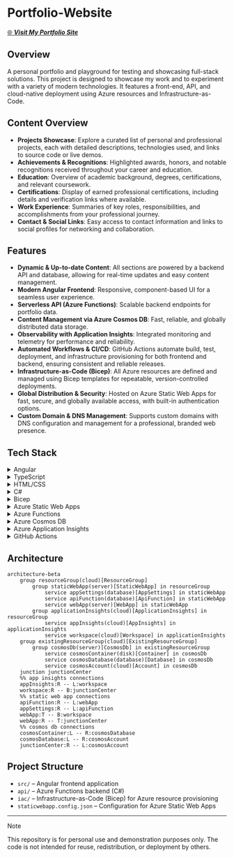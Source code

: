 # Portfolio-Website

[🌐 _**Visit My Portfolio Site**_](https://www.ericslutz.dev/)

## Overview

A personal portfolio and playground for testing and showcasing full-stack solutions. This project is designed to showcase my work and to experiment with a variety of modern technologies. It features a front-end, API, and cloud-native deployment using Azure resources and Infrastructure-as-Code.

## Content Overview

- **Projects Showcase**: Explore a curated list of personal and professional projects, each with detailed descriptions, technologies used, and links to source code or live demos.
- **Achievements & Recognitions**: Highlighted awards, honors, and notable recognitions received throughout your career and education.
- **Education**: Overview of academic background, degrees, certifications, and relevant coursework.
- **Certifications**: Display of earned professional certifications, including details and verification links where available.
- **Work Experience**: Summaries of key roles, responsibilities, and accomplishments from your professional journey.
- **Contact & Social Links**: Easy access to contact information and links to social profiles for networking and collaboration.

## Features

- **Dynamic & Up-to-date Content**: All sections are powered by a backend API and database, allowing for real-time updates and easy content management.
- **Modern Angular Frontend**: Responsive, component-based UI for a seamless user experience.
- **Serverless API (Azure Functions)**: Scalable backend endpoints for portfolio data.
- **Content Management via Azure Cosmos DB**: Fast, reliable, and globally distributed data storage.
- **Observability with Application Insights**: Integrated monitoring and telemetry for performance and reliability.
- **Automated Workflows & CI/CD**: GitHub Actions automate build, test, deployment, and infrastructure provisioning for both frontend and backend, ensuring consistent and reliable releases.
- **Infrastructure-as-Code (Bicep)**: All Azure resources are defined and managed using Bicep templates for repeatable, version-controlled deployments.
- **Global Distribution & Security**: Hosted on Azure Static Web Apps for fast, secure, and globally available access, with built-in authentication options.
- **Custom Domain & DNS Management**: Supports custom domains with DNS configuration and management for a professional, branded web presence.

## Tech Stack

<details>
<summary>Angular</summary>
A modern front-end framework for building dynamic, modular single-page applications. Used here to create the portfolio's UI with a component-based architecture and built-in routing.
</details>

<details>
<summary>TypeScript</summary>
A statically typed superset of JavaScript that improves code quality and maintainability. Used throughout the Angular app for type safety and modern language features.
</details>

<details>
<summary>HTML/CSS</summary>
The core web technologies for content structure and styling. Used to build a responsive, accessible, and visually appealing user interface.
</details>

<details>
<summary>C#</summary>
A modern programming language used for the backend API. Powers the Azure Function to provide a serverless endpoint for dynamic data retrieval.
</details>

<details>
<summary>Bicep</summary>
A domain-specific language for Infrastructure-as-Code on Azure. Used to define and provision all required Azure resources in a repeatable, version-controlled way.
</details>

<details>
<summary>Azure Static Web Apps</summary>
A managed Azure service that hosts the Angular frontend and integrates with Azure Functions. Provides global distribution, authentication, and CI/CD integration.
</details>

<details>
<summary>Azure Functions</summary>
A serverless compute service for running backend logic in response to HTTP requests. Used to implement the API endpoints in C#.
</details>

<details>
<summary>Azure Cosmos DB</summary>
A globally distributed NoSQL database service. Used to store and serve portfolio content such as projects and education data.
</details>

<details>
<summary>Azure Application Insights</summary>
A monitoring and observability service for collecting telemetry and diagnosing issues. Used to track performance and health of the backend API.
</details>

<details>
<summary>GitHub Actions</summary>
A CI/CD platform for automating build, test, and deployment workflows. Used to deploy both frontend and backend to Azure and manage infrastructure provisioning.
</details>

## Architecture

```mermaid
architecture-beta
    group resourceGroup(cloud)[ResourceGroup]
        group staticWebApp(server)[StaticWebApp] in resourceGroup
            service appSettings(database)[AppSettings] in staticWebApp
            service apiFunction(database)[ApiFunction] in staticWebApp
            service webApp(server)[WebApp] in staticWebApp
        group applicationInsights(cloud)[ApplicationInsights] in resourceGroup
            service appInsights(cloud)[AppInsights] in applicationInsights
            service workspace(cloud)[Workspace] in applicationInsights
    group existingResourceGroup(cloud)[ExistingResourceGroup]
        group cosmosDb(server)[CosmosDb] in existingResourceGroup
            service cosmosContainer(disk)[Container] in cosmosDb
            service cosmosDatabase(database)[Database] in cosmosDb
            service cosmosAccount(cloud)[Account] in cosmosDb
    junction junctionCenter
    %% app insights connections
    appInsights:R -- L:workspace
    workspace:R -- B:junctionCenter
    %% static web app connections
    apiFunction:R -- L:webApp
    appSettings:R -- L:apiFunction
    webApp:T -- B:workspace
    webApp:R -- T:junctionCenter
    %% cosmos db connections
    cosmosContainer:L -- R:cosmosDatabase
    cosmosDatabase:L -- R:cosmosAccount
    junctionCenter:R -- L:cosmosAccount
```

## Project Structure

- `src/` – Angular frontend application
- `api/` – Azure Functions backend (C#)
- `iac/` – Infrastructure-as-Code (Bicep) for Azure resource provisioning
- `staticwebapp.config.json` – Configuration for Azure Static Web Apps

---

> [!NOTE]
> This repository is for personal use and demonstration purposes only. The code is not intended for reuse, redistribution, or deployment by others.
